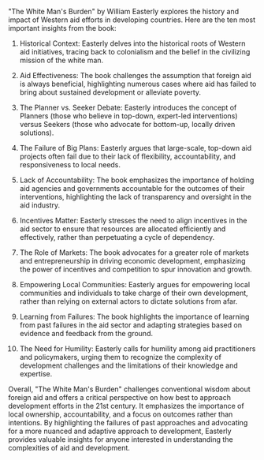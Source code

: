 "The White Man's Burden" by William Easterly explores the history and impact of Western aid efforts in developing countries. Here are the ten most important insights from the book:

1. Historical Context: Easterly delves into the historical roots of Western aid initiatives, tracing back to colonialism and the belief in the civilizing mission of the white man.

2. Aid Effectiveness: The book challenges the assumption that foreign aid is always beneficial, highlighting numerous cases where aid has failed to bring about sustained development or alleviate poverty.

3. The Planner vs. Seeker Debate: Easterly introduces the concept of Planners (those who believe in top-down, expert-led interventions) versus Seekers (those who advocate for bottom-up, locally driven solutions).

4. The Failure of Big Plans: Easterly argues that large-scale, top-down aid projects often fail due to their lack of flexibility, accountability, and responsiveness to local needs.

5. Lack of Accountability: The book emphasizes the importance of holding aid agencies and governments accountable for the outcomes of their interventions, highlighting the lack of transparency and oversight in the aid industry.

6. Incentives Matter: Easterly stresses the need to align incentives in the aid sector to ensure that resources are allocated efficiently and effectively, rather than perpetuating a cycle of dependency.

7. The Role of Markets: The book advocates for a greater role of markets and entrepreneurship in driving economic development, emphasizing the power of incentives and competition to spur innovation and growth.

8. Empowering Local Communities: Easterly argues for empowering local communities and individuals to take charge of their own development, rather than relying on external actors to dictate solutions from afar.

9. Learning from Failures: The book highlights the importance of learning from past failures in the aid sector and adapting strategies based on evidence and feedback from the ground.

10. The Need for Humility: Easterly calls for humility among aid practitioners and policymakers, urging them to recognize the complexity of development challenges and the limitations of their knowledge and expertise.

Overall, "The White Man's Burden" challenges conventional wisdom about foreign aid and offers a critical perspective on how best to approach development efforts in the 21st century. It emphasizes the importance of local ownership, accountability, and a focus on outcomes rather than intentions. By highlighting the failures of past approaches and advocating for a more nuanced and adaptive approach to development, Easterly provides valuable insights for anyone interested in understanding the complexities of aid and development.